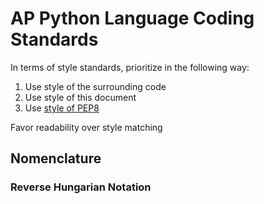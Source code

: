 # AP Python Language Coding Standards

In terms of style standards, prioritize in the following way:
1. Use style of the surrounding code
2. Use style of this document
3. Use [style of PEP8](https://www.python.org/dev/peps/pep-0008/)

Favor readability over style matching

## Nomenclature

### Reverse Hungarian Notation

